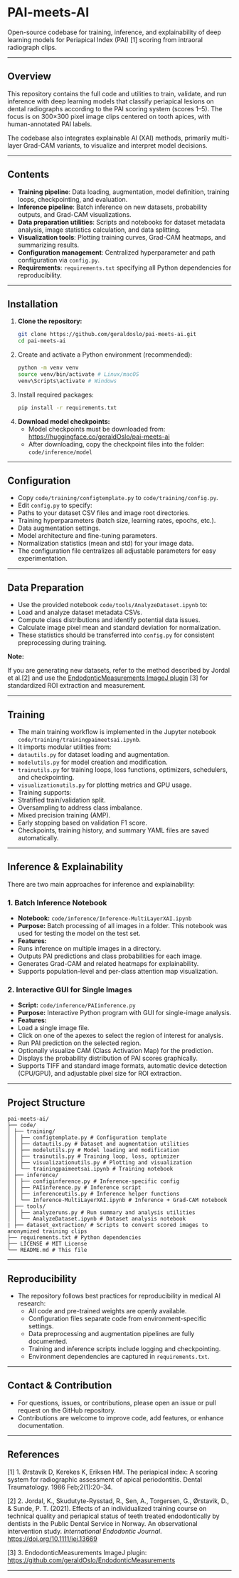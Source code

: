 # PAI-meets-AI

Open-source codebase for training, inference, and explainability of deep learning models for Periapical Index (PAI) [1] scoring from intraoral radiograph clips.

---

## Overview

This repository contains the full code and utilities to train, validate, and run inference with deep learning models that classify periapical lesions on dental radiographs according to the PAI scoring system (scores 1–5). The focus is on 300×300 pixel image clips centered on tooth apices, with human-annotated PAI labels.

The codebase also integrates explainable AI (XAI) methods, primarily multi-layer Grad-CAM variants, to visualize and interpret model decisions.

---

## Contents

- **Training pipeline**: Data loading, augmentation, model definition, training loops, checkpointing, and evaluation.
- **Inference pipeline**: Batch inference on new datasets, probability outputs, and Grad-CAM visualizations.
- **Data preparation utilities**: Scripts and notebooks for dataset metadata analysis, image statistics calculation, and data splitting.
- **Visualization tools**: Plotting training curves, Grad-CAM heatmaps, and summarizing results.
- **Configuration management**: Centralized hyperparameter and path configuration via `config.py`.
- **Requirements**: `requirements.txt` specifying all Python dependencies for reproducibility.

---

## Installation

1. **Clone the repository:**
   ```bash
   git clone https://github.com/geraldoslo/pai-meets-ai.git
   cd pai-meets-ai
   ```
2. Create and activate a Python environment (recommended):
   ```bash
   python -m venv venv
   source venv/bin/activate # Linux/macOS
   venv\Scripts\activate # Windows
   ```
3. Install required packages:
   ```bash
   pip install -r requirements.txt
   ```
4. **Download model checkpoints:**
   - Model checkpoints must be downloaded from: https://huggingface.co/geraldOslo/pai-meets-ai
   - After downloading, copy the checkpoint files into the folder: `code/inference/model`
---

## Configuration

- Copy `code/training/configtemplate.py` to `code/training/config.py`.
- Edit `config.py` to specify:
- Paths to your dataset CSV files and image root directories.
- Training hyperparameters (batch size, learning rates, epochs, etc.).
- Data augmentation settings.
- Model architecture and fine-tuning parameters.
- Normalization statistics (mean and std) for your image data.
- The configuration file centralizes all adjustable parameters for easy experimentation.

---

## Data Preparation

- Use the provided notebook `code/tools/AnalyzeDataset.ipynb` to:
- Load and analyze dataset metadata CSVs.
- Compute class distributions and identify potential data issues.
- Calculate image pixel mean and standard deviation for normalization.
- These statistics should be transferred into `config.py` for consistent preprocessing during training.

**Note:**

If you are generating new datasets, refer to the method described by Jordal et al.[2] and use the [EndodonticMeasurements ImageJ plugin](https://github.com/geraldOslo/EndodonticMeasurements) [3] for standardized ROI extraction and measurement.

---

## Training

- The main training workflow is implemented in the Jupyter notebook `code/training/trainingpaimeetsai.ipynb`.
- It imports modular utilities from:
- `datautils.py` for dataset loading and augmentation.
- `modelutils.py` for model creation and modification.
- `trainutils.py` for training loops, loss functions, optimizers, schedulers, and checkpointing.
- `visualizationutils.py` for plotting metrics and GPU usage.
- Training supports:
- Stratified train/validation split.
- Oversampling to address class imbalance.
- Mixed precision training (AMP).
- Early stopping based on validation F1 score.
- Checkpoints, training history, and summary YAML files are saved automatically.

---

## Inference & Explainability

There are two main approaches for inference and explainability:

### 1. Batch Inference Notebook

- **Notebook:** `code/inference/Inference-MultiLayerXAI.ipynb`
- **Purpose:** Batch processing of all images in a folder. This notebook was used for testing the model on the test set.
- **Features:**
- Runs inference on multiple images in a directory.
- Outputs PAI predictions and class probabilities for each image.
- Generates Grad-CAM and related heatmaps for explainability.
- Supports population-level and per-class attention map visualization.

### 2. Interactive GUI for Single Images

- **Script:** `code/inference/PAIinference.py`
- **Purpose:** Interactive Python program with GUI for single-image analysis.
- **Features:**
- Load a single image file.
- Click on one of the apexes to select the region of interest for analysis.
- Run PAI prediction on the selected region.
- Optionally visualize CAM (Class Activation Map) for the prediction.
- Displays the probability distribution of PAI scores graphically.
- Supports TIFF and standard image formats, automatic device detection (CPU/GPU), and adjustable pixel size for ROI extraction.

---

## Project Structure
```text
pai-meets-ai/
├── code/
│ ├── training/
│ │ ├── configtemplate.py # Configuration template
│ │ ├── datautils.py # Dataset and augmentation utilities
│ │ ├── modelutils.py # Model loading and modification
│ │ ├── trainutils.py # Training loop, loss, optimizer
│ │ ├── visualizationutils.py # Plotting and visualization
│ │ └── trainingpaimeetsai.ipynb # Training notebook
│ ├── inference/
│ │ ├── configinference.py # Inference-specific config
│ │ ├── PAIinference.py # Inference script
│ │ ├── inferenceutils.py # Inference helper functions
│ │ └── Inference-MultiLayerXAI.ipynb # Inference + Grad-CAM notebook
│ ├── tools/
│ │ ├── analyzeruns.py # Run summary and analysis utilities
│ │ └── AnalyzeDataset.ipynb # Dataset analysis notebook
| ├── dataset_extraction/ # Scripts to convert scored images to anonymized training clips
├── requirements.txt # Python dependencies
├── LICENSE # MIT License
└── README.md # This file
```
---

## Reproducibility

- The repository follows best practices for reproducibility in medical AI research:
  - All code and pre-trained weights are openly available.
  - Configuration files separate code from environment-specific settings.
  - Data preprocessing and augmentation pipelines are fully documented.
  - Training and inference scripts include logging and checkpointing.
  - Environment dependencies are captured in `requirements.txt`.

---

## Contact & Contribution

- For questions, issues, or contributions, please open an issue or pull request on the GitHub repository.
- Contributions are welcome to improve code, add features, or enhance documentation.

---

## References
[1] 1. Ørstavik D, Kerekes K, Eriksen HM. The periapical index: A scoring system for radiographic assessment of apical periodontitis. Dental Traumatology. 1986 Feb;2(1):20–34.

[2] 2. Jordal, K., Skudutyte-Rysstad, R., Sen, A., Torgersen, G., Ørstavik, D., & Sunde, P. T. (2021). Effects of an individualized training course on technical quality and periapical status of teeth treated endodontically by dentists in the Public Dental Service in Norway. An observational intervention study. *International Endodontic Journal*. https://doi.org/10.1111/iej.13669

[3] 3. EndodonticMeasurements ImageJ plugin: https://github.com/geraldOslo/EndodonticMeasurements

---
